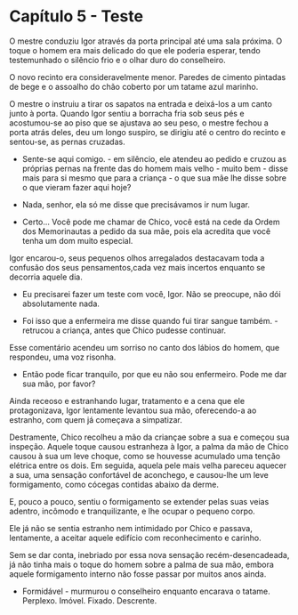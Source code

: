 # Capítulo 5 - Teste

O mestre conduziu Igor através da porta principal até uma sala próxima. O toque o homem era mais delicado do que ele poderia esperar, tendo testemunhado o silêncio frio e o olhar duro do conselheiro.

O novo recinto era consideravelmente menor. Paredes de cimento pintadas de bege e o assoalho do chão coberto por um tatame azul marinho.

O mestre o instruiu a tirar os sapatos na entrada e deixá-los a um canto junto à porta. Quando Igor sentiu a borracha fria sob seus pés e acostumou-se ao piso que se ajustava ao seu peso, o mestre fechou a porta atrás deles, deu um longo suspiro, se dirigiu até o centro do recinto e sentou-se, as pernas cruzadas.

 - Sente-se aqui comigo. - em silêncio, ele atendeu ao pedido e cruzou as próprias pernas na frente das do homem mais velho - muito bem - disse mais para si mesmo que para a criança -  o que sua mãe lhe disse sobre o que vieram fazer aqui hoje?

 - Nada, senhor, ela só me disse que precisávamos ir num lugar.

 - Certo... Você pode me chamar de Chico, você está na cede da Ordem dos Memorinautas a pedido da sua mãe, pois ela acredita que você tenha um dom muito especial.

Igor encarou-o, seus pequenos olhos arregalados destacavam toda a confusão dos seus pensamentos,cada vez mais incertos enquanto se decorria aquele dia.

 - Eu precisarei fazer um teste com você, Igor. Não se preocupe, não dói absolutamente nada.

 - Foi isso que a enfermeira me disse quando fui tirar sangue também. - retrucou a criança, antes que Chico pudesse continuar.

Esse comentário acendeu um sorriso no canto dos lábios do homem, que respondeu, uma voz risonha.

 - Então pode ficar tranquilo, por que eu não sou enfermeiro. Pode me dar sua mão, por favor?

Ainda receoso e estranhando lugar, tratamento e a cena que ele protagonizava, Igor lentamente levantou sua mão, oferecendo-a ao estranho, com quem já começava a simpatizar.

Destramente, Chico recolheu a mão da criançae sobre a sua e começou sua inspeção. Aquele toque causou estranheza à Igor, a palma da mão de Chico causou à sua um leve choque, como se houvesse acumulado uma tenção elétrica entre os dois. Em seguida, aquela pele mais velha pareceu aquecer a sua, uma sensação confortável de aconchego, e causou-lhe um leve formigamento, como cócegas contidas abaixo da derme.

E, pouco a pouco, sentiu o formigamento se extender pelas suas veias adentro, incômodo e tranquilizante, e lhe ocupar o pequeno corpo.

Ele já não se sentia estranho nem intimidado por Chico e passava, lentamente, a aceitar aquele edifício com reconhecimento e carinho.

Sem se dar conta, inebriado por essa nova sensação recém-desencadeada, já não tinha mais o toque do homem sobre a palma de sua mão, embora aquele formigamento interno não fosse passar por muitos anos ainda.

 - Formidável - murmurou o conselheiro enquanto encarava o tatame. Perplexo. Imóvel. Fixado. Descrente.
